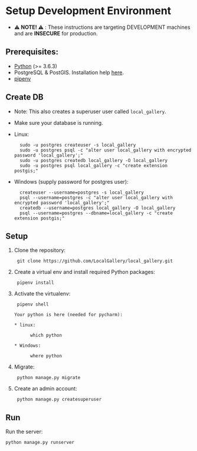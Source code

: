# Setup Development Environment
* **⚠ NOTE! ⚠** : These instructions are targeting DEVELOPMENT machines and are **INSECURE** for production.

## Prerequisites:

* [Python](https://www.python.org/downloads/) (>= 3.6.3)
* PostgreSQL & PostGIS. Installation help [here](https://github.com/nonZero/setups).
* [pipenv](https://docs.pipenv.org/)

## Create DB
* Note:  This also creates a superuser user called `local_gallery`.
* Make sure your database is running.
* Linux:

        sudo -u postgres createuser -s local_gallery
        sudo -u postgres psql -c "alter user local_gallery with encrypted password 'local_gallery';"
        sudo -u postgres createdb local_gallery -O local_gallery
        sudo -u postgres psql local_gallery -c "create extension postgis;"

* Windows (supply password for postgres user):

        createuser --username=postgres -s local_gallery
        psql --username=postgres -c "alter user local_gallery with encrypted password 'local_gallery';"
        createdb --username=postgres local_gallery -O local_gallery
        psql --username=postgres --dbname=local_gallery -c "create extension postgis;"

## Setup

1. Clone the repository:

        git clone https://github.com/LocalGallery/local_gallery.git

2. Create a virtual env and install required Python packages:

        pipenv install

3. Activate the virtualenv:

        pipenv shell

       Your python is here (needed for pycharm):

       * linux:

             which python

       * Windows:

             where python


4. Migrate:

        python manage.py migrate

5. Create an admin account:

        python manage.py createsuperuser

## Run

Run the server:

    python manage.py runserver
